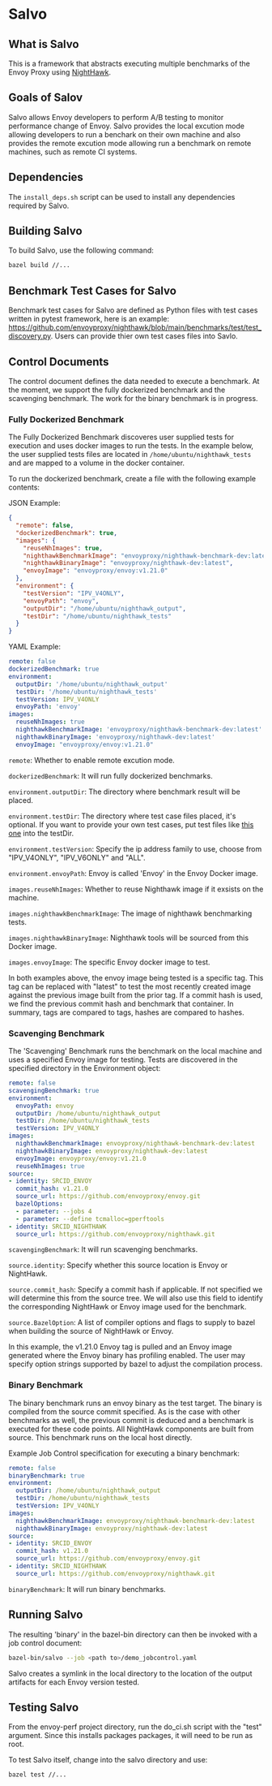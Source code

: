 # Salvo

## What is Salvo

This is a framework that abstracts executing multiple benchmarks of the Envoy Proxy using [NightHawk](https://github.com/envoyproxy/nighthawk).

## Goals of Salov

Salvo allows Envoy developers to perform A/B testing to monitor performance change of Envoy. Salvo provides the local excution mode allowing developers to run a benchark on their own machine and also provides the remote excution mode allowing run a benchmark on remote machines, such as remote CI systems.

## Dependencies

The `install_deps.sh` script can be used to install any dependencies required by Salvo.

## Building Salvo

To build Salvo, use the following command:

```bash
bazel build //...
```

## Benchmark Test Cases for Salvo

Benchmark test cases for Salvo are defined as Python files with test cases written in pytest framework, here is an example: https://github.com/envoyproxy/nighthawk/blob/main/benchmarks/test/test_discovery.py. Users can provide thier own test cases files into Savlo.

## Control Documents

The control document defines the data needed to execute a benchmark. At the moment, we support the fully dockerized benchmark and the scavenging benchmark. The work for the binary benchmark is in progress.

### Fully Dockerized Benchmark

The Fully Dockerized Benchmark discoveres user supplied tests for execution and uses docker images to run the tests. In the example below, the user supplied tests files are located in `/home/ubuntu/nighthawk_tests` and are mapped to a volume in the docker container.

To run the dockerized benchmark, create a file with the following example contents:

JSON Example:

```json
{
  "remote": false,
  "dockerizedBenchmark": true,
  "images": {
    "reuseNhImages": true,
    "nighthawkBenchmarkImage": "envoyproxy/nighthawk-benchmark-dev:latest",
    "nighthawkBinaryImage": "envoyproxy/nighthawk-dev:latest",
    "envoyImage": "envoyproxy/envoy:v1.21.0"
  },
  "environment": {
    "testVersion": "IPV_V4ONLY",
    "envoyPath": "envoy",
    "outputDir": "/home/ubuntu/nighthawk_output",
    "testDir": "/home/ubuntu/nighthawk_tests"
  }
}
```

YAML Example:

```yaml
remote: false
dockerizedBenchmark: true
environment:
  outputDir: '/home/ubuntu/nighthawk_output'
  testDir: '/home/ubuntu/nighthawk_tests'
  testVersion: IPV_V4ONLY
  envoyPath: 'envoy'
images:
  reuseNhImages: true
  nighthawkBenchmarkImage: 'envoyproxy/nighthawk-benchmark-dev:latest'
  nighthawkBinaryImage: 'envoyproxy/nighthawk-dev:latest'
  envoyImage: "envoyproxy/envoy:v1.21.0"
```

`remote`: Whether to enable remote excution mode.

`dockerizedBenchmark`: It will run fully dockerized benchmarks.

`environment.outputDir`: The directory where benchmark result will be placed.

`environment.testDir`: The directory where test case files placed, it's optional. If you want to provide your own test cases, put test files like [this one](https://github.com/envoyproxy/nighthawk/blob/main/benchmarks/test/test_discovery.py) into the testDir.

`environment.testVersion`: Specify the ip address family to use, choose from "IPV_V4ONLY", "IPV_V6ONLY" and "ALL".

`environment.envoyPath`: Envoy is called 'Envoy' in the Envoy Docker image.

`images.reuseNhImages`: Whether to reuse Nighthawk image if it exsists on the machine.

`images.nighthawkBenchmarkImage`: The image of nighthawk benchmarking tests.   

`images.nighthawkBinaryImage`: Nighthawk tools will be sourced from this Docker image.

`images.envoyImage`: The specific Envoy docker image to test.

In both examples above, the envoy image being tested is a specific tag. This tag can be replaced with "latest" to test the most recently created image against the previous image built from the prior tag. If a commit hash is used, we find the previous commit hash and benchmark that container. In summary, tags are compared to tags, hashes are compared to hashes.

### Scavenging Benchmark

The 'Scavenging' Benchmark runs the benchmark on the local machine and uses a specified Envoy image for testing. Tests are discovered in the specified directory in the Environment object:

```yaml
remote: false
scavengingBenchmark: true
environment:
  envoyPath: envoy
  outputDir: /home/ubuntu/nighthawk_output
  testDir: /home/ubuntu/nighthawk_tests
  testVersion: IPV_V4ONLY
images:
  nighthawkBenchmarkImage: envoyproxy/nighthawk-benchmark-dev:latest
  nighthawkBinaryImage: envoyproxy/nighthawk-dev:latest
  envoyImage: envoyproxy/envoy:v1.21.0
  reuseNhImages: true
source:
- identity: SRCID_ENVOY
  commit_hash: v1.21.0
  source_url: https://github.com/envoyproxy/envoy.git
  bazelOptions:
  - parameter: --jobs 4
  - parameter: --define tcmalloc=gperftools
- identity: SRCID_NIGHTHAWK
  source_url: https://github.com/envoyproxy/nighthawk.git
```

`scavengingBenchmark`: It will run scavenging benchmarks.

`source.identity`: Specify whether this source location is Envoy or NightHawk.

`source.commit_hash`: Specify a commit hash if applicable. If not specified we will determine this from the source tree. We will also use this field to identify the corresponding NightHawk or Envoy image used for the benchmark.

`source.BazelOption`: A list of compiler options and flags to supply to bazel when building the source of NightHawk or Envoy. 

In this example, the v1.21.0 Envoy tag is pulled and an Envoy image generated where the Envoy binary has profiling enabled. The user may specify option strings supported by bazel to adjust the compilation process.

### Binary Benchmark

The binary benchmark runs an envoy binary as the test target.  The binary is compiled from the source commit specified. As is the case with other benchmarks as well, the previous commit is deduced and a benchmark is executed for these code points. All NightHawk components are built from source. This benchmark runs on the local host directly.

Example Job Control specification for executing a binary benchmark:

```yaml
remote: false
binaryBenchmark: true
environment:
  outputDir: /home/ubuntu/nighthawk_output
  testDir: /home/ubuntu/nighthawk_tests
  testVersion: IPV_V4ONLY
images:
  nighthawkBenchmarkImage: envoyproxy/nighthawk-benchmark-dev:latest
  nighthawkBinaryImage: envoyproxy/nighthawk-dev:latest
source:
- identity: SRCID_ENVOY
  commit_hash: v1.21.0
  source_url: https://github.com/envoyproxy/envoy.git
- identity: SRCID_NIGHTHAWK
  source_url: https://github.com/envoyproxy/nighthawk.git
```

`binaryBenchmark`: It will run binary benchmarks.


## Running Salvo

The resulting 'binary' in the bazel-bin directory can then be invoked with a job control document:

```bash
bazel-bin/salvo --job <path to>/demo_jobcontrol.yaml
```

Salvo creates a symlink in the local directory to the location of the  output artifacts for each Envoy version tested.

## Testing Salvo

From the envoy-perf project directory, run the do_ci.sh script with the "test" argument. Since this installs packages packages, it will need to be run as root.

To test Salvo itself, change into the salvo directory and use:

```bash
bazel test //...
```
